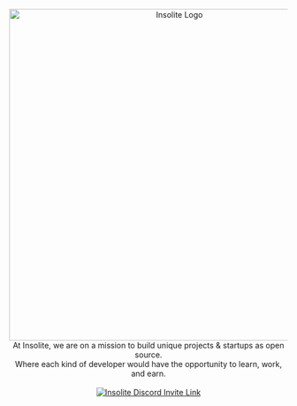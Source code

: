 <p align="center">
 <img width="600" src="https://user-images.githubusercontent.com/59066341/194412864-285cdc51-8ed8-43ce-87c6-64c2c8fd0f82.png" alt="Insolite Logo">
<br>
At Insolite, we are on a mission to build unique projects & startups as open source. <br>
Where each kind of developer would have the opportunity to learn, work, and earn.
  <br> <br>
   <a href="https://discord.gg/CtStkzrHV3">
    <img src="https://img.shields.io/discord/914899238415130714?color=blue&label=Insolite Community&logo=discord" alt="Insolite Discord Invite Link" /> 
   </a>   
</p>
